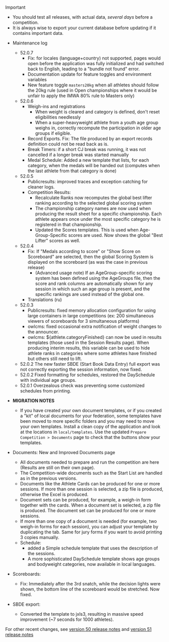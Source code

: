 > [!IMPORTANT]
>
> - You should test all releases, with actual data, *several days* before a competition.
> - It is always wise to export your current database before updating if it contains important data.

- Maintenance log

  - 52.0.7
    - Fix: for locales (language+country) not supported, pages would open before the application was fully initialized and had switched back to English, leading to a "bundle not found" error.
    - Documentation update for feature toggles and environment variables
    - New feature toggle `masters20kg` when all athletes should follow the 20kg rule (used in Open championships where it would be unfair to apply the IMWA 80% rule to Masters only)
  - 52.0.6
    - Weigh-ins and registrations
      - When weight is cleared and category is defined, don't reset eligibilities needlessly
      - When a super-heavyweight athlete from a youth age group weighs in, correctly recompute the participation in older age groups if eligible.
    - Record Exports. Fix: The file produced by an export records definition could not be read back as is.
    - Break Timers:  if a short CJ break was running, it was not cancelled if a longer break was started manually
    - Medal Schedule: Added a new template that lists, for each category, when the medals will be handed out (computes when the last athlete from that category is done)
  - 52.0.5 
    - Publicresults: improved traces and exception catching for cleaner logs.
    - Competition Results: 
      - Recalculate Ranks now recomputes the global best lifter ranking according to the selected global scoring system
      - The championship category names are now used when producing the result sheet for a specific championship. Each athlete appears once under the most specific category he is registered in that championship.
      - Updated the Scores templates. This is used when Age-Group-Specific scores are used. Now shows the global "Best Lifter" scores as well.
  - 52.0.4 
    - Fix: If "Medals according to score" or "Show Score on Scoreboard" are selected, then the global Scoring System is displayed on the scoreboard (as was the case in previous release)
      - (Advanced usage note) If an AgeGroup-specific scoring system has been defined using the AgeGroups file, then the score and rank columns are automatically shown for any session in which such an age group is present, and the specific rankings are used instead of the global one.
    - Translations (ru)
  - 52.0.3 
    - Publicresults: fixed memory allocation configuration for using large containers in large competitions (ex: 200 simultaneous viewers of scoreboards for 3 simultaneous platforms)
    - owlcms: fixed occasional extra notification of weight changes to the announcer.
    - owlcms: ${athlete.categoryFinished} can now be used in results templates (those used in the Session Results page). When producing interim results, this variable can be used to hide athlete ranks in categories where some athletes have finished but others still need to lift.
  - 52.0.2 The new faster SBDE (Start Book Data Entry) full export was not correctly exporting the session information, now fixed.
  - 52.0.2 Fixed formatting for schedules, restored the DaySchedule with individual age groups.
  - 52.0.1 Overzealous check was preventing some customized schedules from printing.
- **MIGRATION NOTES**
  - If you have created your own document templates, or if you created a "kit" of local documents for your federation, some templates have been moved to more specific folders and you may need to move your own templates.  Install a clean copy of the application and look at the locations in `local/templates`.  Use the updated `Prepare Competition > Documents` page to check that the buttons show your templates.
- Documents: New and Improved Documents page
  - All documents needed to prepare and run the competition are here (Results are still on their own page).
  - The Competition-wide documents such as the Start List are handled as in the previous versions.
  - Documents like the Athlete Cards can be produced for one or more sessions.  If more than one session is selected, a zip file is produced, otherwise the Excel is produced.
  - Document sets can be produced, for example, a weigh-in form together with the cards.  When a document set is selected, a zip file is produced. The document set can be produced for one or more sessions.
  - If more than one copy of a document is needed (for example, two weigh-in forms for each session), you can adjust your template by duplicating the tab.  Same for jury forms if you want to avoid printing 3 copies manually.
  - Schedule: 
    - added a Simple schedule template that uses the description of the sessions. 
    - A more sophisticated DaySchedule template shows age groups and bodyweight categories, now available in local languages.
- Scoreboards:
  - Fix: Immediately after the 3rd snatch, while the decision lights were shown, the bottom line of the scoreboard would be stretched. Now fixed.
- SBDE export:
  - Converted the template to jxls3, resulting in massive speed improvement (~7 seconds for 1000 athletes).



For other recent changes, see [version 50 release notes](https://github.com/owlcms/owlcms4/releases/tag/50.0.0) and [version 51 release notes](https://github.com/owlcms/owlcms4/releases/tag/51.0.0-rc02)

